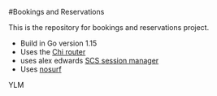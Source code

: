 #Bookings and Reservations

This is the repository for bookings and reservations project.

- Build in Go version 1.15
- Uses the [Chi router](https://github.com/go-chi/chi)
- uses alex edwards [SCS session manager](https://github.com/alexedwards/scs/v2)
- Uses [nosurf](https://github.com/justinas/nosurf)

YLM
